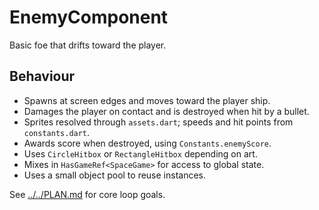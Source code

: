 # EnemyComponent

Basic foe that drifts toward the player.

## Behaviour

- Spawns at screen edges and moves toward the player ship.
- Damages the player on contact and is destroyed when hit by a bullet.
- Sprites resolved through `assets.dart`; speeds and hit points from `constants.dart`.
- Awards score when destroyed, using `Constants.enemyScore`.
- Uses `CircleHitbox` or `RectangleHitbox` depending on art.
- Mixes in `HasGameRef<SpaceGame>` for access to global state.
- Uses a small object pool to reuse instances.

See [../../PLAN.md](../../PLAN.md) for core loop goals.
